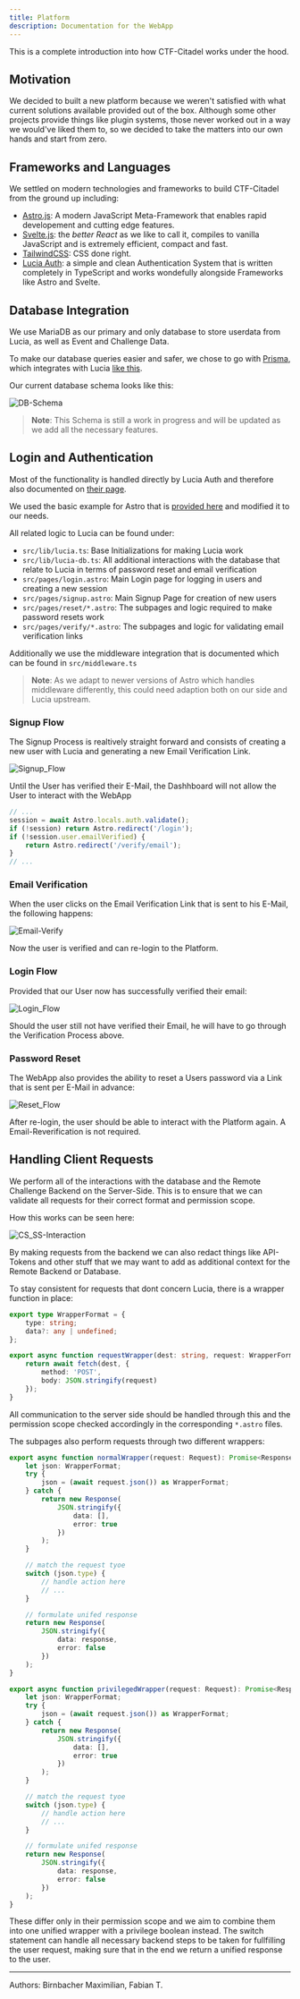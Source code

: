 ```yaml
---
title: Platform
description: Documentation for the WebApp
---
```


This is a complete introduction into how CTF-Citadel works under the hood.

## Motivation ##

We decided to built a new platform because we weren't satisfied with what current solutions available provided out of the box. Although some other projects provide things like plugin systems, those never worked out in a way we would've liked them to, so we decided to take the matters into our own hands and start from zero.

## Frameworks and Languages ##

We settled on modern technologies and frameworks to build CTF-Citadel from the ground up including:

- [Astro.js](https://astro.build/): A modern JavaScript Meta-Framework that enables rapid developement and cutting edge features.
- [Svelte.js](https://svelte.dev/): the *better React* as we like to call it, compiles to vanilla JavaScript and is extremely efficient, compact and fast.
- [TailwindCSS](https://tailwindcss.com/): CSS done right.
- [Lucia Auth](https://lucia-auth.com/): a simple and clean Authentication System that is written completely in TypeScript and works wondefully alongside Frameworks like Astro and Svelte.

## Database Integration ##

We use MariaDB as our primary and only database to store userdata from Lucia, as well as Event and Challenge Data.

To make our database queries easier and safer, we chose to go with [Prisma](https://www.prisma.io/), which integrates with Lucia [like this](https://lucia-auth.com/database-adapters/prisma/).

Our current database schema looks like this:

![DB-Schema](../../../assets/DB-Schema.webp)

> **Note**: This Schema is still a work in progress and will be updated as we add all the necessary features.

## Login and Authentication

Most of the functionality is handled directly by Lucia Auth and therefore also documented on [their page](https://lucia-auth.com/getting-started/).

We used the basic example for Astro that is [provided here](https://github.com/lucia-auth/examples/tree/main/astro/email-and-password) and modified it to our needs.

All related logic to Lucia can be found under:

- `src/lib/lucia.ts`: Base Initializations for making Lucia work
- `src/lib/lucia-db.ts`: All additional interactions with the database that relate to Lucia in terms of password reset and email verification
- `src/pages/login.astro`: Main Login page for logging in users and creating a new session
- `src/pages/signup.astro`: Main Signup Page for creation of new users
- `src/pages/reset/*.astro`: The subpages and logic required to make password resets work
- `src/pages/verify/*.astro`: The subpages and logic for validating email verification links

Additionally we use the middleware integration that is documented [](https://lucia-auth.com/basics/handle-requests/#astro) which can be found in `src/middleware.ts`

> **Note**: As we adapt to newer versions of Astro which handles middleware differently, this could need adaption both on our side and Lucia upstream.

### Signup Flow ###

The Signup Process is realtively straight forward and consists of creating a new user with Lucia and generating a new Email Verification Link.

![Signup_Flow](../../../assets/Signup_Flow.svg)

Until the User has verified their E-Mail, the Dashhboard will not allow the User to interact with the WebApp

```ts
// ...
session = await Astro.locals.auth.validate();
if (!session) return Astro.redirect('/login');
if (!session.user.emailVerified) {
    return Astro.redirect('/verify/email');
}
// ...
```

### Email Verification ###

When the user clicks on the Email Verification Link that is sent to his E-Mail, the following happens:

![Email-Verify](../../../assets/Email_Verify.svg)

Now the user is verified and can re-login to the Platform.

### Login Flow ###

Provided that our User now has successfully verified their email:

![Login_Flow](../../../assets/Login_Flow.svg)

Should the user still not have verified their Email, he will have to go through the Verification Process above.

### Password Reset ###

The WebApp also provides the ability to reset a Users password via a Link that is sent per E-Mail in advance:

![Reset_Flow](../../../assets/Reset_Flow.svg)

After re-login, the user should be able to interact with the Platform again. A Email-Reverification is not required.

## Handling Client Requests ##

We perform all of the interactions with the database and the Remote Challenge Backend on the Server-Side. This is to ensure that we can validate all requests for their correct format and permission scope.

How this works can be seen here:

![CS_SS-Interaction](../../../assets/CS-SS_Interaction.svg)

By making requests from the backend we can also redact things like API-Tokens and other stuff that we may want to add as additional context for the Remote Backend or Database.

To stay consistent for requests that dont concern Lucia, there is a wrapper function in place:

```ts
export type WrapperFormat = {
    type: string;
    data?: any | undefined;
};

export async function requestWrapper(dest: string, request: WrapperFormat): Promise<Response> {
    return await fetch(dest, {
        method: 'POST',
        body: JSON.stringify(request)
    });
}
```

All communication to the server side should be handled through this and the permission scope checked accordingly in the corresponding `*.astro` files.

The subpages also perform requests through two different wrappers:

```ts
export async function normalWrapper(request: Request): Promise<Response> {
    let json: WrapperFormat;
    try {
        json = (await request.json()) as WrapperFormat;
    } catch {
        return new Response(
            JSON.stringify({
                data: [],
                error: true
            })
        );
    }

    // match the request tyoe
    switch (json.type) {
        // handle action here
        // ...
    }

    // formulate unifed response
    return new Response(
        JSON.stringify({
            data: response,
            error: false
        })
    );
}
```

```ts
export async function privilegedWrapper(request: Request): Promise<Response> {
    let json: WrapperFormat;
    try {
        json = (await request.json()) as WrapperFormat;
    } catch {
        return new Response(
            JSON.stringify({
                data: [],
                error: true
            })
        );
    }

    // match the request tyoe
    switch (json.type) {
        // handle action here
        // ...
    }

    // formulate unifed response
    return new Response(
        JSON.stringify({
            data: response,
            error: false
        })
    );
}
```

These differ only in their permission scope and we aim to combine them into one unified wrapper with a privilege boolean instead. The switch statement can handle all necessary backend steps to be taken for fullfilling the user request, making sure that in the end we return a unified response to the user.

___

Authors: Birnbacher Maximilian, Fabian T.